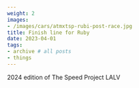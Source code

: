```yaml
---
weight: 2
images:
- /images/cars/atmxtsp-rubi-post-race.jpg
title: Finish line for Ruby
date: 2023-04-01
tags:
- archive # all posts
- things
---
```


2024 edition of The Speed Project LALV